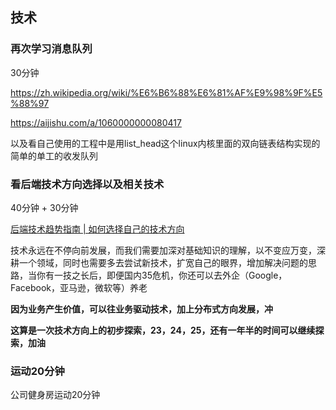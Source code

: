## 技术
### 再次学习消息队列 
30分钟

https://zh.wikipedia.org/wiki/%E6%B6%88%E6%81%AF%E9%98%9F%E5%88%97

https://aijishu.com/a/1060000000080417

以及看自己使用的工程中是用list_head这个linux内核里面的双向链表结构实现的简单的单工的收发队列

### 看后端技术方向选择以及相关技术
40分钟 + 30分钟

[后端技术趋势指南 | 如何选择自己的技术方向](https://www.sdnlab.com/25149.html)

技术永远在不停向前发展，而我们需要加深对基础知识的理解，以不变应万变，深耕一个领域，同时也需要多去尝试新技术，扩宽自己的眼界，增加解决问题的思路，当你有一技之长后，即便国内35危机，你还可以去外企（Google，Facebook，亚马逊，微软等）养老

**因为业务产生价值，可以往业务驱动技术，加上分布式方向发展，冲**

**这算是一次技术方向上的初步探索，23，24，25，还有一年半的时间可以继续探索，加油**

### 运动20分钟
公司健身房运动20分钟


